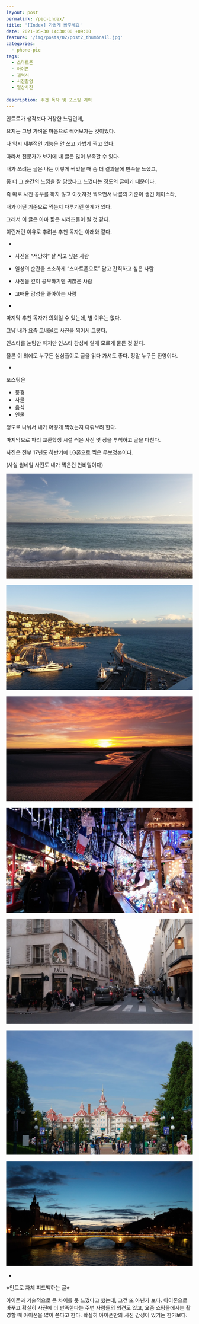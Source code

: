 ```yaml
---
layout: post
permalink: /pic-index/
title: '[Index] 가볍게 봐주세요'
date: 2021-05-30 14:30:00 +09:00
feature: '/img/posts/02/post2_thumbnail.jpg'
categories:
  - phone-pic
tags:
  - 스마트폰
  - 아이폰
  - 갤럭시
  - 사진촬영
  - 일상사진
  
description: 추천 독자 및 포스팅 계획
---
```

인트로가 생각보다 거창한 느낌인데,

요지는 그냥 가벼운 마음으로 찍어보자는 것이었다.

나 역시 세부적인 기능은 안 쓰고 가볍게 찍고 있다.

따라서 전문가가 보기에 내 글은 많이 부족할 수 있다.

내가 쓰려는 글은 나는 이렇게 찍었을 때 좀 더 결과물에 만족을 느꼈고,

좀 더 그 순간의 느낌을 잘 담았다고 느꼈다는 정도의 글이기 때문이다.

즉 따로 사진 공부를 하지 않고 이것저것 찍으면서 나름의 기준이 생긴 케이스라,

내가 어떤 기준으로 찍는지 다루기엔 한계가 있다.

그래서 이 글은 아마 짧은 시리즈물이 될 것 같다.

이런저런 이유로 추려본 추천 독자는 아래와 같다.

-

* 사진을 “적당히” 잘 찍고 싶은 사람

* 일상의 순간을 소소하게 “스마트폰으로” 담고 간직하고 싶은 사람

* 사진을 깊이 공부하기엔 귀찮은 사람

* 고배율 감성을 좋아하는 사람

-

마지막 추천 독자가 의외일 수 있는데, 별 이유는 없다.

그냥 내가 요즘 고배율로 사진을 찍어서 그렇다.

인스타를 눈팅만 하지만 인스타 감성에 알게 모르게 물든 것 같다.

물론 이 외에도 누구든 심심풀이로 글을 읽다 가셔도 좋다. 정말 누구든 환영이다.

-

포스팅은

* 풍경
* 사물
* 음식
* 인물

정도로 나눠서 내가 어떻게 찍었는지 다뤄보려 한다.

마지막으로 파리 교환학생 시절 찍은 사진 몇 장을 투척하고 글을 마친다.

사진은 전부 17년도 하반기에 LG폰으로 찍은 무보정본이다.

(사실 썸네일 사진도 내가 찍은건 안비밀이다)

![이미지 1](/img/posts/02/photo1.jpg)

![이미지 2](/img/posts/02/photo2.jpg)

![이미지 3](/img/posts/02/photo3.jpg)

![이미지 4](/img/posts/02/photo4.jpg)

![이미지 5](/img/posts/02/photo5.jpg)

![이미지 6](/img/posts/02/photo6.jpg)

![이미지 7](/img/posts/02/photo7.jpg)

-

※인트로 자체 피드백하는 글※

아이폰과 기술적으로 큰 차이를 못 느꼈다고 했는데, 그건 또 아닌가 보다.
아이폰으로 바꾸고 확실히 사진에 더 만족한다는 주변 사람들의 의견도 있고,
요즘 쇼핑몰에서는 촬영할 때 아이폰을 많이 쓴다고 한다.
확실히 아이폰만의 사진 감성이 있기는 한가보다.
